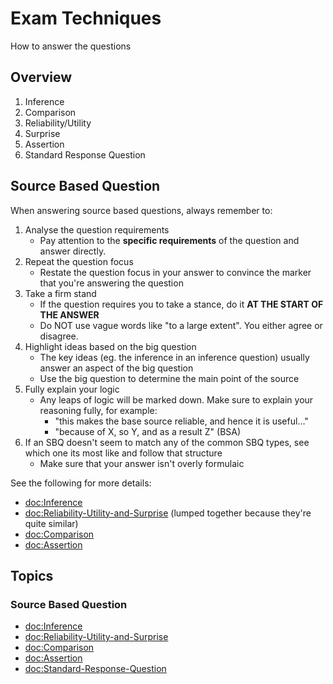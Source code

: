# Exam Techniques

How to answer the questions

## Overview

1. Inference
2. Comparison
3. Reliability/Utility
5. Surprise
6. Assertion
7. Standard Response Question

## Source Based Question

When answering source based questions, always remember to:

1. Analyse the question requirements
    - Pay attention to the **specific requirements** of the question and answer directly.
2. Repeat the question focus
    - Restate the question focus in your answer to convince the marker that you're answering the question
3. Take a firm stand
    - If the question requires you to take a stance, do it **AT THE START OF THE ANSWER**
    - Do NOT use vague words like "to a large extent". You either agree or disagree.
4. Highlight ideas based on the big question
    - The key ideas (eg. the inference in an inference question) usually answer an aspect of the big 
    question
    - Use the big question to determine the main point of the source
5. Fully explain your logic
    - Any leaps of logic will be marked down. Make sure to explain your reasoning fully, for example:
        - "this makes the base source reliable, and hence it is useful…"
        - "because of X, so Y, and as a result Z" (BSA)
6. If an SBQ doesn't seem to match any of the common SBQ types, see which one its most like and follow 
that structure
    - Make sure that your answer isn't overly formulaic

See the following for more details:
- <doc:Inference>
- <doc:Reliability-Utility-and-Surprise> (lumped together because they're quite similar)
- <doc:Comparison>
- <doc:Assertion>

## Topics

### Source Based Question
- <doc:Inference>
- <doc:Reliability-Utility-and-Surprise>
- <doc:Comparison>
- <doc:Assertion>
- <doc:Standard-Response-Question>
